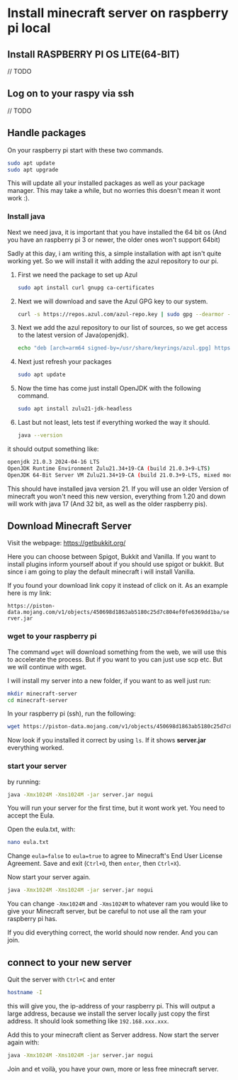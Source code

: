 # Install minecraft server on raspberry pi local

## Install RASPBERRY PI OS LITE(64-BIT)

// TODO

## Log on to your raspy via ssh

// TODO

## Handle packages

On your raspberry pi start with these two commands.

```bash
sudo apt update
sudo apt upgrade
```

This will update all your installed packages as well as your package manager. This may take a while, but no worries this doesn't mean it wont work :).

### Install java

Next we need java, it is important that you have installed the 64 bit os (And you have an raspberry pi 3 or newer, the older ones won't support 64bit)

Sadly at this day, i am writing this, a simple installation with apt isn't quite working yet. So we will install it with adding the azul repository to our pi.

1. First we need the package to set up Azul

   ```bash
   sudo apt install curl gnupg ca-certificates
   ```

2. Next we will download and save the Azul GPG key to our system.

   ```bash
   curl -s https://repos.azul.com/azul-repo.key | sudo gpg --dearmor -o /usr/share/keyrings/azul.gpg
   ```

3. Next we add the azul repository to our list of sources, so we get access to the latest version of Java(openjdk).

   ```bash
   echo "deb [arch=arm64 signed-by=/usr/share/keyrings/azul.gpg] https://repos.azul.com/zulu/deb stable main" | sudo tee /etc/apt/sources.list.d/zulu.list
   ```

4. Next just refresh your packages


   ```bash	
   sudo apt update
   ```

5. Now the time has come just install OpenJDK with the following command.

   ```bash
   sudo apt install zulu21-jdk-headless
   ```

6. Last but not least, lets test if everything worked the way it should.

   ```bash
   java --version
   ```

it should output something like:

```bash
openjdk 21.0.3 2024-04-16 LTS
OpenJDK Runtime Environment Zulu21.34+19-CA (build 21.0.3+9-LTS)
OpenJDK 64-Bit Server VM Zulu21.34+19-CA (build 21.0.3+9-LTS, mixed mode, sharing)
```

This should have installed java version 21. If you will use an older Version of minecraft you won't need this new version, everything from 1.20 and down will work with java 17 (And 32 bit, as well as the older raspberry pis).

## Download Minecraft Server

Visit the webpage: https://getbukkit.org/

Here you can choose between Spigot, Bukkit and Vanilla. If you want to install plugins inform yourself about if you should use spigot or bukkit. But since i am going to play the default minecraft i will install Vanilla.

If you found your download link copy it instead of click on it. As an example here is my link:

```https://piston-data.mojang.com/v1/objects/450698d1863ab5180c25d7c804ef0fe6369dd1ba/server.jar```

### wget to your raspberry pi

The command `wget` will download something from the web, we will use this to accelerate the process. But if you want to you can just use scp etc. But we will continue with wget.



I will install my server into a new folder, if you want to as well just run:

```bash
mkdir minecraft-server
cd minecraft-server
```



In your raspberry pi (ssh), run the following:

```bash
wget https://piston-data.mojang.com/v1/objects/450698d1863ab5180c25d7c804ef0fe6369dd1ba/server.jar
```

Now look if you installed it correct by using `ls`. If it shows **server.jar** everything worked.

### start your server

by running: 

```bash
java -Xmx1024M -Xms1024M -jar server.jar nogui
```

You will run your server for the first time, but it wont work yet. You need to accept the Eula. 

Open the eula.txt, with:

```bash
nano eula.txt
```

Change `eula=false` to `eula=true` to agree to Minecraft's End User License Agreement. Save and exit (`Ctrl+O`, then `enter`, then `Ctrl+X`). 

Now start your server again. 

```bash
java -Xmx1024M -Xms1024M -jar server.jar nogui
```

You can change `-Xmx1024M`  and `-Xms1024M` to whatever ram you would like to give your Minecraft server, but be careful to not use all the ram your raspberry pi has. 

If you did everything correct, the world should now render. And you can join. 

## connect to your new server

Quit the server with `Ctrl+C` and enter

```bash
hostname -I
```

this will give you, the ip-address of your raspberry pi. This will output a large address, because we install the server locally just copy the first address. It should look something like `192.168.xxx.xxx`. 

Add this to your minecraft client as Server address. Now start the server again with: 

```bash
java -Xmx1024M -Xms1024M -jar server.jar nogui
```

Join and et voilà, you have your own, more or less free minecraft server.
